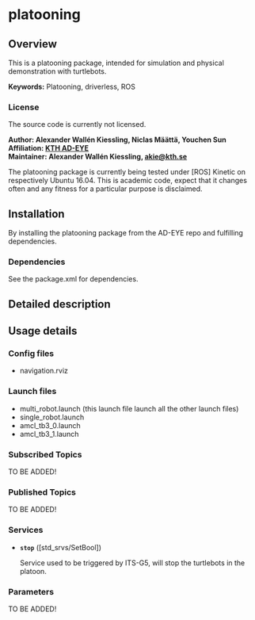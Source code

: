 # platooning

## Overview

This is a platooning package, intended for simulation and physical demonstration with turtlebots.

**Keywords:** Platooning, driverless, ROS

### License

The source code is currently not licensed.

**Author: Alexander Wallén Kiessling, Niclas Määttä, Youchen Sun<br />
Affiliation: [KTH AD-EYE](https://www.adeye.se/)<br />
Maintainer: Alexander Wallén Kiessling, akie@kth.se**

The platooning package is currently being tested under [ROS] Kinetic on respectively Ubuntu 16.04.
This is academic code, expect that it changes often and any fitness for a particular purpose is disclaimed.

## Installation

By installing the platooning package from the AD-EYE repo and fulfilling dependencies.

### Dependencies

See the package.xml for dependencies.

## Detailed description

## Usage details
### Config files

* navigation.rviz

### Launch files

* multi_robot.launch (this launch file launch all the other launch files)
* single_robot.launch
* amcl_tb3_0.launch
* amcl_tb3_1.launch


### Subscribed Topics

TO BE ADDED!


### Published Topics

TO BE ADDED!


### Services

* **`stop`** ([std_srvs/SetBool])

	Service used to be triggered by ITS-G5, will stop the turtlebots in the platoon.

		

### Parameters

TO BE ADDED!


